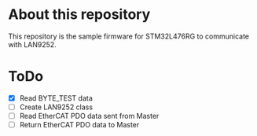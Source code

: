 # About this repository
This repository is the sample firmware for STM32L476RG to communicate with LAN9252.

# ToDo
- [x] Read BYTE_TEST data
- [ ] Create LAN9252 class
- [ ] Read EtherCAT PDO data sent from Master
- [ ] Return EtherCAT PDO data to Master